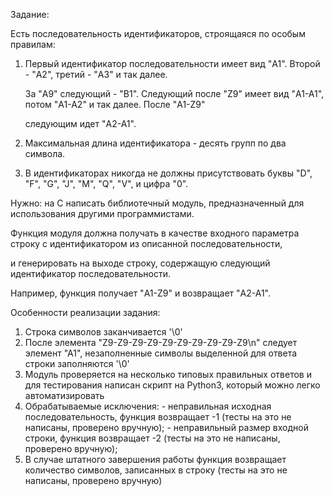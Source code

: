 Задание:

Есть последовательность идентификаторов, строящаяся по особым правилам:

1. Первый идентификатор последовательности имеет вид "A1". Второй - "A2", третий - "A3" и так далее.

    За "A9" следующий - "B1". Следующий после "Z9" имеет вид "A1-A1", потом "A1-A2" и так далее. После "A1-Z9"

     следующим идет "A2-A1".

2. Максимальная длина идентификатора - десять групп по два символа.

3. В идентификаторах никогда не должны присутствовать буквы "D", "F", "G", "J", "M", "Q", "V", и цифра "0".

  Нужно: на C написать библиотечный модуль, предназначенный для использования другими программистами.

  Функция модуля должна получать в качестве входного параметра строку с идентификатором из описанной последовательности,

  и генерировать на выходе строку, содержащую следующий идентификатор последовательности.

  Например, функция получает "A1-Z9" и возвращает "A2-A1".

  Особенности реализации задания:
  1. Строка символов заканчивается '\0'
  2. После элемента "Z9-Z9-Z9-Z9-Z9-Z9-Z9-Z9-Z9-Z9\n" следует элемент "А1", незаполненные символы выделенной для ответа строки заполняются '\0'
  3. Модуль проверяется на несколько типовых правильных ответов и для тестирования написан скрипт на Python3, который можно легко автоматизировать
  4. Обрабатываемые исключения:
    - неправильная исходная последовательность, функция возвращает -1 (тесты на это не написаны, проверено вручную);
    - неправильный размер входной строки, функция возвращает -2 (тесты на это не написаны, проверено вручную);
  5. В случае штатного завершения работы функция возвращает количество символов, записанных в строку (тесты на это не написаны, проверено вручную)
  

